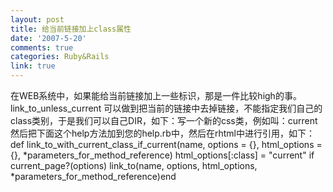```yaml
---
layout: post
title: 给当前链接加上class属性
date: '2007-5-20'
comments: true
categories: Ruby&Rails
link: true
---
```

在WEB系统中，如果能给当前链接加上一些标识，那是一件比较high的事。link_to_unless_current 可以做到把当前的链接中去掉链接，不能指定我们自己的class类别，于是我们可以自己DIR，如下：写一个新的css类，例如叫：current然后把下面这个help方法加到您的help.rb中，然后在rhtml中进行引用，如下：def link_to_with_current_class_if_current(name,                                           options = {},                                           html_options = {},                                           *parameters_for_method_reference)  html_options[:class] = &quot;current&quot; if current_page?(options)  link_to(name, options, html_options, *parameters_for_method_reference)end

